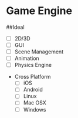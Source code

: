 Game Engine
===========

##Ideal
* [ ] 2D/3D
* [ ] GUI
* [ ] Scene Management
* [ ] Animation
* [ ] Physics Engine
* Cross Platform
    * [ ] iOS
    * [ ] Android
    * [ ] Linux
    * [ ] Mac OSX
    * [ ] Windows
